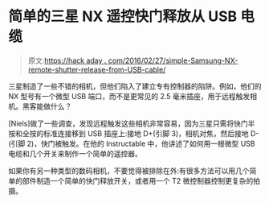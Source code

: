 # 简单的三星 NX 遥控快门释放从 USB 电缆

> 原文:[https://hack aday . com/2016/02/27/simple-Samsung-NX-remote-shutter-release-from-USB-cable/](https://hackaday.com/2016/02/27/simple-samsung-nx-remote-shutter-release-from-usb-cable/)

三星制造了一些不错的相机，但他们陷入了建立专有控制器的陷阱。例如，他们的 NX 型号有一个微型 USB 端口，而不是更常见的 2.5 毫米插座，用于远程触发相机。黑客能做什么？

[Niels]做了一些调查，发现远程触发这些相机非常容易，因为三星只需将快门半按和全按的标准连接移到 USB 插座上:接地 D+(引脚 3)，相机对焦，然后接地 D-(引脚 2)，快门被触发。在他的 Instructable 中，他讲述了如何用一根微型 USB 电缆和几个开关来制作一个简单的遥控器。

如果你有另一种类型的数码相机，不要觉得被排除在外:有很多方法可以用几个简单的部件制造一个简单的快门释放开关，或者用一个 T2 微控制器控制更复杂的拍摄。